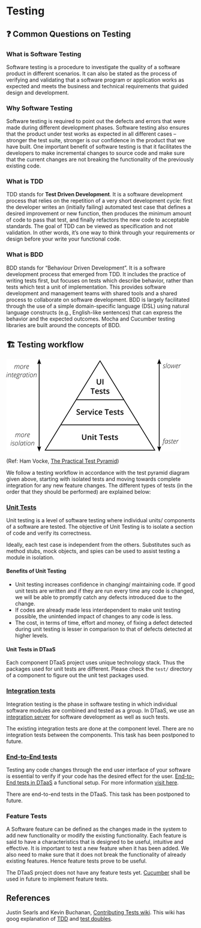 # Testing

## :question: Common Questions on Testing

### What is Software Testing

Software testing is a procedure to investigate the quality of a software product
in different scenarios. It can also be stated as the process of verifying and
validating that a software program or application works as expected and meets
the business and technical requirements that guided design and development.

### Why Software Testing

Software testing is required to point out the defects and errors that were made
during different development phases. Software testing also ensures that
the product under test works as expected in all different cases – stronger
the test suite, stronger is our confidence in the product that we have built.
One important benefit of software testing is that it facilitates the developers
to make incremental changes to source code and make sure that the current
changes are not breaking the functionality of the previously existing code.

### What is TDD

TDD stands for **Test Driven Development**. It is a software development process
that relies on the repetition of a very short development cycle: first
the developer writes an (initially failing) automated test case that defines
a desired improvement or new function, then produces the minimum amount of code
to pass that test, and finally refactors the new code to acceptable standards.
The goal of TDD can be viewed as specification and not validation.
In other words, it’s one way to think through your requirements or design
before your write your functional code.

### What is BDD

BDD stands for “Behaviour Driven Development”. It is a software development
process that emerged from TDD. It includes the practice of writing tests first,
but focuses on tests which describe behavior, rather than tests which test
a unit of implementation. This provides software development and management
teams with shared tools and a shared process to collaborate on
software development. BDD is largely facilitated through the use of a simple
domain-specific language (DSL) using natural language constructs
(e.g., English-like sentences) that can express the behavior and the expected
outcomes. Mocha and Cucumber testing libraries are built around
the concepts of BDD.

## :building_construction: Testing workflow

![Gitlab signin button](testPyramid.png)

(Ref: Ham Vocke,
[The Practical Test Pyramid](https://martinfowler.com/articles/practical-test-pyramid.html))

We follow a testing workflow in accordance with the test pyramid diagram
given above,
starting with isolated tests and moving towards complete integration for
any new feature changes. The different types of tests (in the order that they
should be performed) are explained below:

### [Unit Tests](https://martinfowler.com/articles/practical-test-pyramid.html#UnitTests)

Unit testing is a level of software testing where individual units/ components
of a software are tested. The objective of Unit Testing is to isolate
a section of code and verify its correctness.

Ideally, each test case is independent from the others. Substitutes such as
method stubs, mock objects, and spies can be used to assist testing a module in isolation.

#### Benefits of Unit Testing

* Unit testing increases confidence in changing/ maintaining code.
  If good unit tests are written and if they are run every time
  any code is changed,
  we will be able to promptly catch any defects introduced due
  to the change.
* If codes are already made less interdependent to make unit
  testing possible,
  the unintended impact of changes to any code is less.
* The cost, in terms of time, effort and money, of fixing a
  defect detected during
  unit testing is lesser in comparison to that of defects
  detected at higher levels.

#### Unit Tests in DTaaS

Each component DTaaS project uses unique technology stack. Thus the packages
used for unit tests are different. Please check the `test/` directory of
a component to figure out the unit test packages used.

### [Integration tests](https://martinfowler.com/articles/practical-test-pyramid.html#IntegrationTests)

Integration testing is the phase in software testing in which individual
software modules are combined and tested as a group. In DTaaS, we use
an [integration server](https://github.com/INTO-CPS-Association/DTaaS/wiki/DTaaS-Integration-Server)
for software development as well as such tests.

The existing integration tests are done at the component level.
There are no integration tests between the components.
This task has been postponed to future.

### [End-to-End tests](https://martinfowler.com/articles/practical-test-pyramid.html#End-to-endTests)

Testing any code changes through the end user interface of your software
is essential to verify if your code has the desired effect for the user.
[End-to-End tests in DTaaS](https://github.com/INTO-CPS-Association/DTaaS/blob/feature/distributed-demo/client/test/README.md)
a functional setup. For more information
[visit here](https://github.com/INTO-CPS-Association/DTaaS/blob/feature/distributed-demo/client/test/README.md).

There are end-to-end tests in the DTaaS. This task has been postponed to future.

### Feature Tests

A Software feature can be defined as the changes made in the system to add
new functionality or modify the existing functionality. Each feature is said to have
a characteristics that is designed to be useful, intuitive and effective.
It is important to test a new feature when it has been added. We also need to
make sure that it does not break the functionality of already existing features.
Hence feature tests prove to be useful.

The DTaaS project does not have any feature tests yet.
[Cucumber](https://github.com/cucumber/cucumber-js) shall be used
in future to implement feature tests.

## References

Justin Searls and Kevin Buchanan,
[Contributing Tests wiki](https://github.com/testdouble/contributing-tests/wiki).
This wiki has goog explanation of
[TDD](https://github.com/testdouble/contributing-tests/wiki/Test-Driven-Development)
and
[test doubles](https://github.com/testdouble/contributing-tests/wiki/Test-Double).

